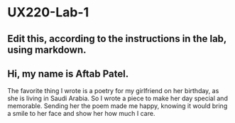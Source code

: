 # UX220-Lab-1
## Edit this, according to the instructions in the lab, using markdown.

## Hi, my name is Aftab Patel. 

The favorite thing I wrote is a poetry for my girlfriend on her birthday, as she is living in Saudi Arabia.
So I wrote a piece to make her day special and memorable. Sending her the poem made me happy, knowing it would bring a smile to her face and show her how much I care. 

